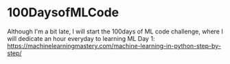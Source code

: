 # 100DaysofMLCode
Although I'm a bit late, I will start the 100days of ML code challenge, where I will dedicate an hour everyday to learning ML
Day 1: https://machinelearningmastery.com/machine-learning-in-python-step-by-step/

